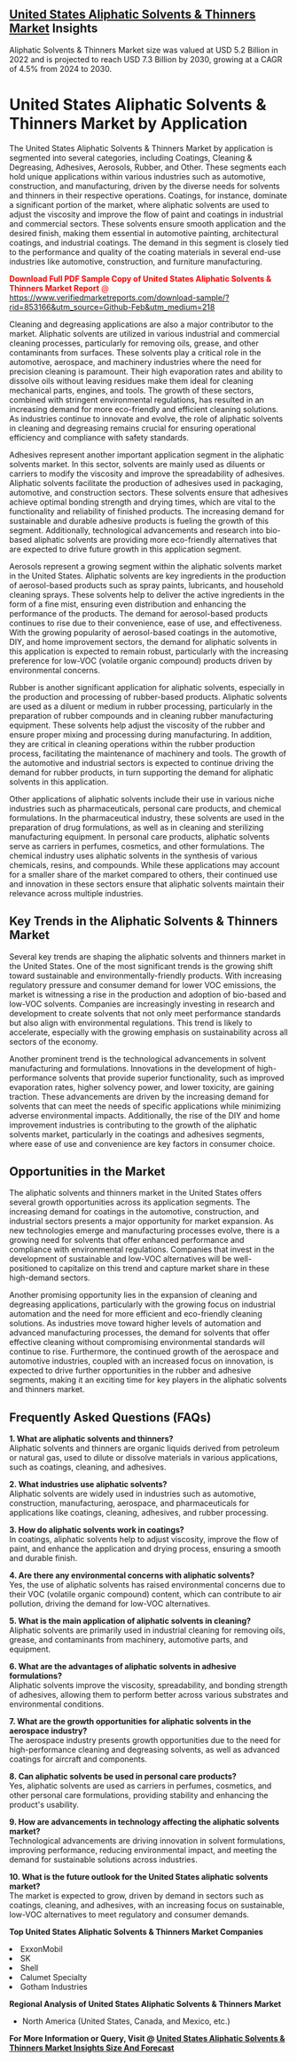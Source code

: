 <h2><a href="https://www.verifiedmarketreports.com/download-sample/?rid=853166&amp;utm_source=Github-Feb&amp;utm_medium=218" target="_blank">United States Aliphatic Solvents & Thinners Market</a> Insights</h2><p>Aliphatic Solvents & Thinners Market size was valued at USD 5.2 Billion in 2022 and is projected to reach USD 7.3 Billion by 2030, growing at a CAGR of 4.5% from 2024 to 2030.</p><p><h1>United States Aliphatic Solvents & Thinners Market by Application</h1> <p>The United States Aliphatic Solvents & Thinners Market by application is segmented into several categories, including Coatings, Cleaning & Degreasing, Adhesives, Aerosols, Rubber, and Other. These segments each hold unique applications within various industries such as automotive, construction, and manufacturing, driven by the diverse needs for solvents and thinners in their respective operations. Coatings, for instance, dominate a significant portion of the market, where aliphatic solvents are used to adjust the viscosity and improve the flow of paint and coatings in industrial and commercial sectors. These solvents ensure smooth application and the desired finish, making them essential in automotive painting, architectural coatings, and industrial coatings. The demand in this segment is closely tied to the performance and quality of the coating materials in several end-use industries like automotive, construction, and furniture manufacturing. <p><span class=""><span style="color: #ff0000;"><strong>Download Full PDF Sample Copy of United States Aliphatic Solvents & Thinners Market Report</strong> @ </span><a href="https://www.verifiedmarketreports.com/download-sample/?rid=853166&amp;utm_source=Github-Feb&amp;utm_medium=218" target="_blank">https://www.verifiedmarketreports.com/download-sample/?rid=853166&amp;utm_source=Github-Feb&amp;utm_medium=218</a></span></p></p> <p>Cleaning and degreasing applications are also a major contributor to the market. Aliphatic solvents are utilized in various industrial and commercial cleaning processes, particularly for removing oils, grease, and other contaminants from surfaces. These solvents play a critical role in the automotive, aerospace, and machinery industries where the need for precision cleaning is paramount. Their high evaporation rates and ability to dissolve oils without leaving residues make them ideal for cleaning mechanical parts, engines, and tools. The growth of these sectors, combined with stringent environmental regulations, has resulted in an increasing demand for more eco-friendly and efficient cleaning solutions. As industries continue to innovate and evolve, the role of aliphatic solvents in cleaning and degreasing remains crucial for ensuring operational efficiency and compliance with safety standards.</p> <p>Adhesives represent another important application segment in the aliphatic solvents market. In this sector, solvents are mainly used as diluents or carriers to modify the viscosity and improve the spreadability of adhesives. Aliphatic solvents facilitate the production of adhesives used in packaging, automotive, and construction sectors. These solvents ensure that adhesives achieve optimal bonding strength and drying times, which are vital to the functionality and reliability of finished products. The increasing demand for sustainable and durable adhesive products is fueling the growth of this segment. Additionally, technological advancements and research into bio-based aliphatic solvents are providing more eco-friendly alternatives that are expected to drive future growth in this application segment.</p> <p>Aerosols represent a growing segment within the aliphatic solvents market in the United States. Aliphatic solvents are key ingredients in the production of aerosol-based products such as spray paints, lubricants, and household cleaning sprays. These solvents help to deliver the active ingredients in the form of a fine mist, ensuring even distribution and enhancing the performance of the products. The demand for aerosol-based products continues to rise due to their convenience, ease of use, and effectiveness. With the growing popularity of aerosol-based coatings in the automotive, DIY, and home improvement sectors, the demand for aliphatic solvents in this application is expected to remain robust, particularly with the increasing preference for low-VOC (volatile organic compound) products driven by environmental concerns.</p> <p>Rubber is another significant application for aliphatic solvents, especially in the production and processing of rubber-based products. Aliphatic solvents are used as a diluent or medium in rubber processing, particularly in the preparation of rubber compounds and in cleaning rubber manufacturing equipment. These solvents help adjust the viscosity of the rubber and ensure proper mixing and processing during manufacturing. In addition, they are critical in cleaning operations within the rubber production process, facilitating the maintenance of machinery and tools. The growth of the automotive and industrial sectors is expected to continue driving the demand for rubber products, in turn supporting the demand for aliphatic solvents in this application.</p> <p>Other applications of aliphatic solvents include their use in various niche industries such as pharmaceuticals, personal care products, and chemical formulations. In the pharmaceutical industry, these solvents are used in the preparation of drug formulations, as well as in cleaning and sterilizing manufacturing equipment. In personal care products, aliphatic solvents serve as carriers in perfumes, cosmetics, and other formulations. The chemical industry uses aliphatic solvents in the synthesis of various chemicals, resins, and compounds. While these applications may account for a smaller share of the market compared to others, their continued use and innovation in these sectors ensure that aliphatic solvents maintain their relevance across multiple industries.</p> <h2>Key Trends in the Aliphatic Solvents & Thinners Market</h2> <p>Several key trends are shaping the aliphatic solvents and thinners market in the United States. One of the most significant trends is the growing shift toward sustainable and environmentally-friendly products. With increasing regulatory pressure and consumer demand for lower VOC emissions, the market is witnessing a rise in the production and adoption of bio-based and low-VOC solvents. Companies are increasingly investing in research and development to create solvents that not only meet performance standards but also align with environmental regulations. This trend is likely to accelerate, especially with the growing emphasis on sustainability across all sectors of the economy.</p> <p>Another prominent trend is the technological advancements in solvent manufacturing and formulations. Innovations in the development of high-performance solvents that provide superior functionality, such as improved evaporation rates, higher solvency power, and lower toxicity, are gaining traction. These advancements are driven by the increasing demand for solvents that can meet the needs of specific applications while minimizing adverse environmental impacts. Additionally, the rise of the DIY and home improvement industries is contributing to the growth of the aliphatic solvents market, particularly in the coatings and adhesives segments, where ease of use and convenience are key factors in consumer choice.</p> <h2>Opportunities in the Market</h2> <p>The aliphatic solvents and thinners market in the United States offers several growth opportunities across its application segments. The increasing demand for coatings in the automotive, construction, and industrial sectors presents a major opportunity for market expansion. As new technologies emerge and manufacturing processes evolve, there is a growing need for solvents that offer enhanced performance and compliance with environmental regulations. Companies that invest in the development of sustainable and low-VOC alternatives will be well-positioned to capitalize on this trend and capture market share in these high-demand sectors.</p> <p>Another promising opportunity lies in the expansion of cleaning and degreasing applications, particularly with the growing focus on industrial automation and the need for more efficient and eco-friendly cleaning solutions. As industries move toward higher levels of automation and advanced manufacturing processes, the demand for solvents that offer effective cleaning without compromising environmental standards will continue to rise. Furthermore, the continued growth of the aerospace and automotive industries, coupled with an increased focus on innovation, is expected to drive further opportunities in the rubber and adhesive segments, making it an exciting time for key players in the aliphatic solvents and thinners market.</p> <h2>Frequently Asked Questions (FAQs)</h2> <p><b>1. What are aliphatic solvents and thinners?</b><br>Aliphatic solvents and thinners are organic liquids derived from petroleum or natural gas, used to dilute or dissolve materials in various applications, such as coatings, cleaning, and adhesives.</p> <p><b>2. What industries use aliphatic solvents?</b><br>Aliphatic solvents are widely used in industries such as automotive, construction, manufacturing, aerospace, and pharmaceuticals for applications like coatings, cleaning, adhesives, and rubber processing.</p> <p><b>3. How do aliphatic solvents work in coatings?</b><br>In coatings, aliphatic solvents help to adjust viscosity, improve the flow of paint, and enhance the application and drying process, ensuring a smooth and durable finish.</p> <p><b>4. Are there any environmental concerns with aliphatic solvents?</b><br>Yes, the use of aliphatic solvents has raised environmental concerns due to their VOC (volatile organic compound) content, which can contribute to air pollution, driving the demand for low-VOC alternatives.</p> <p><b>5. What is the main application of aliphatic solvents in cleaning?</b><br>Aliphatic solvents are primarily used in industrial cleaning for removing oils, grease, and contaminants from machinery, automotive parts, and equipment.</p> <p><b>6. What are the advantages of aliphatic solvents in adhesive formulations?</b><br>Aliphatic solvents improve the viscosity, spreadability, and bonding strength of adhesives, allowing them to perform better across various substrates and environmental conditions.</p> <p><b>7. What are the growth opportunities for aliphatic solvents in the aerospace industry?</b><br>The aerospace industry presents growth opportunities due to the need for high-performance cleaning and degreasing solvents, as well as advanced coatings for aircraft and components.</p> <p><b>8. Can aliphatic solvents be used in personal care products?</b><br>Yes, aliphatic solvents are used as carriers in perfumes, cosmetics, and other personal care formulations, providing stability and enhancing the product's usability.</p> <p><b>9. How are advancements in technology affecting the aliphatic solvents market?</b><br>Technological advancements are driving innovation in solvent formulations, improving performance, reducing environmental impact, and meeting the demand for sustainable solutions across industries.</p> <p><b>10. What is the future outlook for the United States aliphatic solvents market?</b><br>The market is expected to grow, driven by demand in sectors such as coatings, cleaning, and adhesives, with an increasing focus on sustainable, low-VOC alternatives to meet regulatory and consumer demands.</p> </p><p><strong>Top United States Aliphatic Solvents & Thinners Market Companies</strong></p><div data-test-id=""><p><li>ExxonMobil</li><li> SK</li><li> Shell</li><li> Calumet Specialty</li><li> Gotham Industries</li></p><div><strong>Regional Analysis of&nbsp;United States Aliphatic Solvents & Thinners Market</strong></div><ul><li dir="ltr"><p dir="ltr">North America&nbsp;(United States, Canada, and Mexico, etc.)</p></li></ul><p><strong>For More Information or Query, Visit @&nbsp;</strong><strong><a href="https://www.verifiedmarketreports.com/product/aliphatic-solvents-thinners-market/?utm_source=Github-Feb&amp;utm_medium=218" target="_blank">United States Aliphatic Solvents & Thinners Market Insights Size And Forecast</a></strong></p></div>
